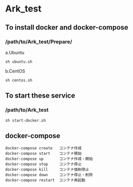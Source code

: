 # Ark_test
## To install docker and docker-compose
### /path/to/Ark_test/Prepare/
a.Ubuntu
```terminal
sh ubuntu.sh
```
b.CentOS
```terminal
sh centos.sh
```
## To start these service
### /path/to/Ark_test
```terminal
sh start-docker.sh
```
## docker-compose 
```terminal
docker-compose create   コンテナ作成
docker-compose start    コンテナ開始
docker-compose up       コンテナ作成・開始
docker-compose stop     コンテナ停止
docker-compose kill     コンテナ強制停止
docker-compose down     コンテナ停止・削除
docker-compose restart  コンテナ再起動
```